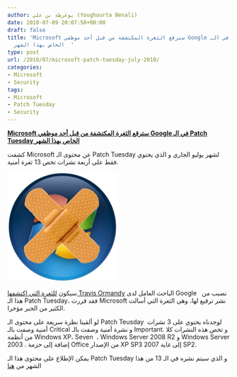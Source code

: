 ```yaml
---
author: يوغرطة بن علي (Youghourta Benali)
date: 2010-07-09 20:07:58+00:00
draft: false
title: 'Microsoft سترقع الثغرة المكتشفة من قبل أحد موظفي Google في الـ Patch Tuesday
  الخاص بهذا الشهر  '
type: post
url: /2010/07/microsoft-patch-tuesday-july-2010/
categories:
- Microsoft
- Security
tags:
- Microsoft
- Patch Tuesday
- Security
---
```


**[Microsoft سترقع الثغرة المكتشفة من قبل أحد موظفي Google في الـ Patch Tuesday الخاص بهذا الشهر](https://www.it-scoop.com/2010/07/Microsoft-Patch-tuesday-July-2010)**





كشفت Microsoft عن محتوى الـ Patch Tuesday لشهر يوليو الجاري و الذي يحتوي فقط على أربعة نشرات تخص 13 ثغرة أمنية.

[![](microsoft-patch.jpg)
](https://www.it-scoop.com/2010/07/Microsoft-Patch-tuesday-July-2010)

سيكون [للثغرة التي اكتشفها Travis Ormandy](https://www.it-scoop.com/2010/06/googler-criticized-for-disclosing-windows-related-flaw/) الباحث العامل لدى Google   نصيب من هذا الـ Patch Tuesday، فقد قررت Microsoft نشر ترقيع لها، وهي الثغرة التي أسالت الكثير من الحبر مؤخرا.

لو ألقينا نظرة سريعة على محتوى الـ Patch Teusday  لوجدناه يحتوي على 3 نشرات أمنية وصفت بالـ Critical و نشرة أمنية وصفت بالـ Important. و تخص هذه النشرات كلا من أنظمة Windows XP، Seven  ، Windows Server 2008 R2 و Windows Server 2003 . إضافة إلى حزمة Office من الإصدار XP SP3 إلى غاية 2007 SP2.

يمكن الإطلاع على محتوى هذا الـ Patch Tuesday و الذي سيتم نشره في الـ 13 من هذا الشهر من [هنا](http://www.microsoft.com/technet/security/bulletin/ms10-jul.mspx)
